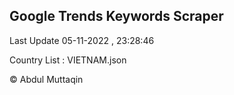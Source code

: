 

## Google Trends Keywords Scraper 
 
Last Update 05-11-2022 , 23:28:46

Country List :
VIETNAM.json



© Abdul Muttaqin 
